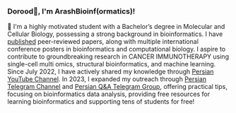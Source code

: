 <!--
**arashbioinf/arashbioinf** is a ✨ _special_ ✨ repository because its `README.md` (this file) appears on your GitHub profile.

Here are some ideas to get you started:

- 🔭 I’m currently working on ...
- 🌱 I’m currently learning ...
- 👯 I’m looking to collaborate on ...
- 🤔 I’m looking for help with ...
- 💬 Ask me about ...
- 📫 How to reach me: ...
- 😄 Pronouns: ...
- ⚡ Fun fact: ...
-->

### Dorood👋, I'm ArashBioinf(ormatics)!

🧬 I'm a highly motivated student with a Bachelor’s degree in Molecular and Cellular Biology, possessing a strong background in bioinformatics. I have [published](https://scholar.google.com/citations?user=Jk-OzNQAAAAJ&hl=en) peer-reviewed papers, along with multiple international conference posters in bioinformatics and computational biology. I aspire to contribute to groundbreaking research in CANCER IMMUNOTHERAPY using single-cell multi omics, structural bioinformatics, and machine learning. 
Since July 2022, I have actively shared my knowledge through [Persian YouTube Channel](https://www.youtube.com/@elmium). In 2023, I expanded my outreach through [Persian Telegram Channel](https://t.me/arashbioinf) and [Persian Q&A Telegram Group](https://t.me/arashbioinfQA), offering practical tips, focusing on bioinformatics data analysis, providing free resources for learning bioinformatics and supporting tens of students for free!
